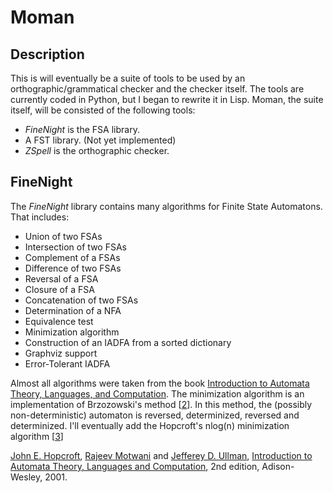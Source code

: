 # Moman
## Description
This is will eventually be a suite of tools to be used by an orthographic/grammatical checker and the checker itself. The tools are currently coded in Python, but I began to rewrite it in Lisp. Moman, the suite itself, will be consisted of the following tools:
* *FineNight* is the FSA library.
* A FST library. (Not yet implemented)
* *ZSpell* is the orthographic checker.

## FineNight
The *FineNight* library contains many algorithms for Finite State Automatons. That includes:
* Union of two FSAs
* Intersection of two FSAs
* Complement of a FSAs
* Difference of two FSAs
* Reversal of a FSA
* Closure of a FSA
* Concatenation of two FSAs
* Determination of a NFA
* Equivalence test
* Minimization algorithm
* Construction of an IADFA from a sorted dictionary
* Graphviz support
* Error-Tolerant IADFA

Almost all algorithms were taken from the book [Introduction to Automata Theory, Languages, and Computation](#hopcroft01). The minimization algorithm is an implementation of Brzozowski's method [<a href="#brzozowski">2</a>]. In this method, the (possibly non-deterministic) automaton is reversed, determinized, reversed and determinized. I'll eventually add the Hopcroft's nlog(n) minimization algorithm [<a href="#hopcroft">3</a>]

<a name="hopcroft01"/>[John E. Hopcroft](http://www.cs.cornell.edu/Info/Department/Annual95/Faculty/Hopcroft.html), <a href="http://theory.stanford.edu/~rajeev/">Rajeev Motwani</a> and
	      <a href="http://www-db.stanford.edu/~ullman/">Jefferey D. Ullman</a>, <a href="http://www-db.stanford.edu/~ullman/ialc.html">Introduction to Automata Theory, Languages and Computation</a>, 2nd edition, Adison-Wesley, 2001.
